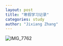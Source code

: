 ```yaml
---
layout: post
title: "寒假学习记录"
categories: study
author: "Jixiang Zhang"
---
```


![IMG_7762](https://i0.wp.com/tvax2.sinaimg.cn/large/d494c514ly1gcdots9fruj20pdcn2b2a.jpg)

